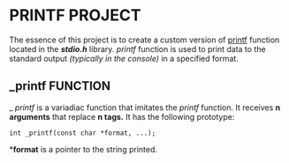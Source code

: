 # PRINTF PROJECT

The essence of this project is to create a custom version of [printf](https://man7.org/linux/man-pages/man3/printf.3.html) function located in the ***stdio.h*** library. _printf_ function is used to print data to the standard output _(typically in the console)_ in a specified format. 

## _printf FUNCTION

_ _printf_ is a variadiac function that imitates the _printf_ function. It receives **n arguments** that replace **n tags.** It has the following prototype:

`int _printf(const char *format, ...);`

***format** is a pointer to the string printed. 
